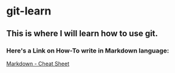 # git-learn

## This is where I will learn how to use git.

### Here's a Link on How-To write in Markdown language:

[Markdown - Cheat Sheet](https://www.markdownguide.org/cheat-sheet/)